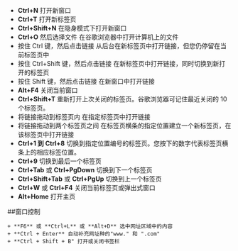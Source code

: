 + **Ctrl+N** 打开新窗口 
+ **Ctrl+T** 打开新标签页 
+ **Ctrl+Shift+N** 在隐身模式下打开新窗口 
+ **Ctrl+O** 然后选择文件 在谷歌浏览器中打开计算机上的文件 
+ 按住 Ctrl 键，然后点击链接 从后台在新标签页中打开链接，但您仍停留在当前标签页中 
+ 按住 Ctrl+Shift 键，然后点击链接 在新标签页中打开链接，同时切换到新打开的标签页 
+ 按住 Shift 键，然后点击链接 在新窗口中打开链接 
+ **Alt+F4** 关闭当前窗口 
+ **Ctrl+Shift+T** 重新打开上次关闭的标签页。谷歌浏览器可记住最近关闭的 10 个标签页。
+ 将链接拖动到标签页内 在指定标签页中打开链接 
+ 将链接拖动到两个标签页之间 在标签页横条的指定位置建立一个新标签页，在该标签页中打开链接 
+ **Ctrl+1 到 Ctrl+8** 切换到指定位置编号的标签页。您按下的数字代表标签页横条上的相应标签位置。 
+ **Ctrl+9** 切换到最后一个标签页 
+ **Ctrl+Tab** 或 **Ctrl+PgDown** 切换到下一个标签页 
+ **Ctrl+Shift+Tab** 或 **Ctrl+PgUp** 切换到上一个标签页 
+ **Ctrl+W** 或 **Ctrl+F4** 关闭当前标签页或弹出式窗口 
+ **Alt+Home** 打开主页

##窗口控制

    + **F6** 或 **Ctrl+L** 或 **Alt+D** 选中网址区域中的内容
    + **Ctrl + Enter** 自动补充网址种的"www." 和 ".com"
    + **Ctrl + Shift + B" 打开或关闭书签栏 